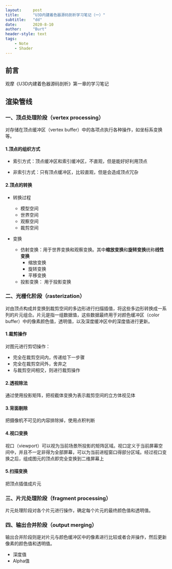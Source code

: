 ```yaml
---
layout:     post
title:      "U3D内建着色器源码剖析学习笔记（一）"
subtitle:   "dd"
date:       2020-8-10
author:     "Burt"
header-style: text 
tags:
    - Note
	- Shader
---
```










## 前言

观摩《U3D内建着色器源码剖析》第一章的学习笔记





## 渲染管线

### 一、顶点处理阶段（vertex processing）

对存储在顶点缓冲区（vertex buffer）中的各项点执行各种操作，如坐标系变换等。

#### 1.顶点的组织方式

- 索引方式：顶点缓冲区和索引缓冲区，不直观，但是能好好利用顶点

- 非索引方式：只有顶点缓冲区，比较直观，但是会造成顶点冗杂


#### 2.顶点的转换

  - 转换过程

       - 模型空间
       - 世界空间
       - 观察空间
       - 裁剪空间

  - 变换

       - 仿射变换：用于世界变换和观察变换。其中**缩放变换**和**旋转变换**统称**线性变换**
            - 缩放变换
            - 旋转变换
            - 平移变换
       - 投影变换： 用于投影变换

  	 

### 二、光栅化阶段（rasterization）

对由顶点构成并变换到裁剪空间的多边形进行扫描插值，将这些多边形转换成一系列的片元组合。片元是指一组数据值，这些数据最终用于对颜色缓冲区（color buffer）中的像素颜色值，透明值，以及深度缓冲区中的深度值进行更新。

#### 1.裁剪操作

对图元进行剪切操作：

- 完全在裁剪空间内，传递给下一步骤
- 完全在裁剪空间外，舍弃之
- 与裁剪空间相交，则进行裁剪操作

#### 2.透视除法

通过使用投影矩阵，把视截体变换为表示裁剪空间的立方体视见体

#### 3.背面剔除

把摄像机不可见的内容排除掉，使用点积判断

#### 4.视口变换

视口（viewport）可以视为当前场景所投影的矩阵区域。视口定义于当前屏幕空间中，并且不一定非得为全部屏幕，可以为当前进程窗口得部分区域。经过视口变换之后，组成图元的顶点即完全变换到二维屏幕上

#### 5.扫描变换

把顶点插值成片元

### 三、片元处理阶段（fragment processing）

片元处理阶段对各个片元进行操作，确定每个片元的最终颜色值和透明值。

### 四、输出合并阶段（output merging）

输出合并阶段则是对片元与颜色缓冲区中的像素进行比较或者合并操作，然后更新像素的颜色值和透明值。

- 深度值
- Alpha值
